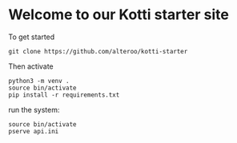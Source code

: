 Welcome to our Kotti starter site
==================================
To get started

```
git clone https://github.com/alteroo/kotti-starter
```
Then activate
```
python3 -m venv .
source bin/activate
pip install -r requirements.txt
```

run the system:
```
source bin/activate
pserve api.ini
```
